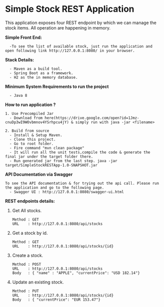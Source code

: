 **Simple Stock REST Application**
====================================

This application exposes four REST endpoint by which we can manage the stock items. All operation are happening in memory.

**Simple Front End:** 

      -To see the list of available stock, just run the application and open following link http://127.0.0.1:8080/ in your browser.

**Stack Details:**

      - Maven as a build tool.
      - Spring Boot as a framework.
      - H2 as the in memory database.

**Minimum System Requirements to run the project**

      - Java 8
      
**How to run application ?**

    1. Use Precompiled Jar
      - Download from here(https://drive.google.com/open?id=1Jmz-cnuDp3wI9WOvbmnov4YSrhpcu4jY) & simply run with java -jar <filename>
      
    2. Build from source
      - Install & Setup Maven.
      - Clone this project.
      - Go to root folder.
      - Fire command "mvn clean package"
      - It will run all the unit tests,compile the code & generate the final jar under the target folder there.
      - Run generated jar from the last step. java -jar target/SimpleStockRESTApp-1.0-SNAPSHOT.jar
  

**API Documentation via Swagger**
  
    To see the API documentation & for trying out the api call. Please run the application and go to the following page.
      - Swagger UI : http://127.0.0.1:8080/swagger-ui.html
    
    
    
**REST endpoints details:**

  1. Get All stocks.
  
         Method : GET 
         URL    : http://127.0.0.1:8080/api/stocks
         
  2. Get a stock by id.
    
         Method : GET 
         URL    : http://127.0.0.1:8080/api/stocks/{id}
   
  3. Create a stock.
      
         Method : POST
         URL    : http://127.0.0.1:8080/api/stocks
         Body   : { "name" : "APPLE", "currentPrice": "USD 182.14"}
  
  4. Update an existing stock.
        
         Method : PUT
         URL    : http://127.0.0.1:8080/api/stocks/{id}
         Body   : { "currentPrice": "EUR 153.47"}
                          
     